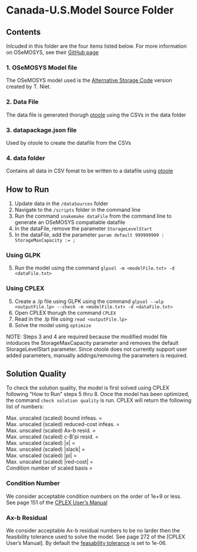 # Canada-U.S.Model Source Folder

## Contents
Inlcuded in this folder are the four items listed below. For more information on OSeMOSYS, see their [GitHub page](https://github.com/OSeMOSYS)

### 1. OSeMOSYS Model file 
The OSeMOSYS model used is the [Alternative Storage Code](https://github.com/OSeMOSYS/OSeMOSYS_GNU_MathProg/releases/tag/AlternateStorageCode_v0.1) version created by T. Niet. 

### 2. Data File 
The data file is generated thorugh [otoole](https://github.com/OSeMOSYS/otoole) using the CSVs in the data folder 

### 3. datapackage.json file 
Used by otoole to create the datafile from the CSVs

### 4. data folder 
Contains all data in CSV fomat to be written to a datafile using [otoole](https://github.com/OSeMOSYS/otoole)

## How to Run 
1. Update data in the `/dataSources` folder
2. Navigate to the `/scripts` folder in the command line 
3. Run the command `snakemake dataFile` from the command line to generate an OSeMOSYS compatiable datafile
3. In the dataFile, remove the parameter `StorageLevelStart`
4. In the dataFile, add the parameter `param default 999999999 : StorageMaxCapacity := ;`

### Using GLPK
5. Run the model using the command `glpsol -m <modelFile.txt> -d <dataFile.txt>`

### Using CPLEX
5. Create a .lp file using GLPK using the command `glpsol --wlp <outputFile.lp> --check -m <modelFile.txt> -d <dataFile.txt>`
6. Open CPLEX thorugh the command `CPLEX`
7. Read in the .lp file using `read <outputFile.lp>`
8. Solve the model using `optimize`

NOTE: Steps 3 and 4 are required because the modified model file intoduces the StorageMaxCapacity parameter and removes the default StorageLevelStart parameter. Since otoole does not currently support user added parameters, manually addings/removing the parameters is required. 

## Solution Quality 
To check the solution quality, the model is first solved using CPLEX following "How to Run" steps 5 thru 8. Once the model has been optimized, the command `check solution quality` is run. CPLEX will return the following list of numbers: 

Max. unscaled (scaled) bound infeas.        =  
Max. unscaled (scaled) reduced-cost infeas. =  
Max. unscaled (scaled) Ax-b resid.          =  
Max. unscaled (scaled) c-B'pi resid.        =  
Max. unscaled (scaled) |x|                  =  
Max. unscaled (scaled) |slack|              =  
Max. unscaled (scaled) |pi|                 =  
Max. unscaled (scaled) |red-cost|           =  
Condition number of scaled basis            =  

### Condition Number  
We consider acceptable condition numbers on the order of 1e+9 or less. See page 151 of the [CPLEX User’s Manual](https://perso.ensta-paris.fr/~diam/ro/online/cplex/cplex1271_pdfs/usrcplex.pdf)

### Ax-b Residual
We consider acceptable Ax-b residual numbers to be no larder then the feasibility tolerance used to solve the model. See page 272 of the [CPLEX User’s Manual]. By default the [feasability tolerance](http://www-eio.upc.edu/lceio/manuals/cplex-11/html/refparameterscplex/refparameterscplex47.html) is set to 1e-06. 

